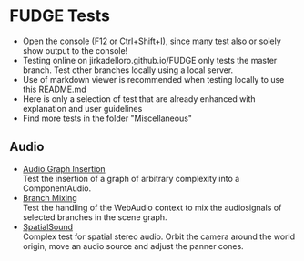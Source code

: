 # FUDGE Tests
- Open the console (F12 or Ctrl+Shift+I), since many test also or solely show output to the console!
- Testing online on jirkadelloro.github.io/FUDGE only tests the master branch. Test other branches locally using a local server.
- Use of markdown viewer is recommended when testing locally to use this README.md
- Here is only a selection of test that are already enhanced with explanation and user guidelines
- Find more tests in the folder "Miscellaneous"

## Audio
- [Audio Graph Insertion](Audio/GraphInsertion/Test.html)  
Test the insertion of a graph of arbitrary complexity into a ComponentAudio.    
- [Branch Mixing](Audio/BranchMix/Test.html)  
Test the handling of the WebAudio context to mix the audiosignals of selected branches in the scene graph.    
- [SpatialSound](Audio/SpatialSound/Test.html)  
Complex test for spatial stereo audio. Orbit the camera around the world origin, move an audio source and adjust the panner cones.

<!-- 
## Events
- [EventPassing](Events/EventPassing/Test.html)   
In der Konsole sollten mehrere Events angezeigt werden und der Fokus soll nach dem Anklicken eines Viewports mit den Pfeiltasten steuerbar sein.

- [Propagation](Events/Propagation/Test.html)   
Hier soll kein Fehler in der Konsole auftauchen, auch sollte unter jeder Überschrift etwas stehen.

- [ScreenPoint](Events/ScreenPoint/Test.html)  
Bei dem Anklicken an einer beliebigen Stelle des Viewports soll ein realistischer Wert in der Konsole ausgegeben werden.

## Scripting
- [Script](Scripting/Basic/Test.html)  
In der Konsole soll ein Mutator bis 20 hochzählen und es sollen keine Fehler ausgegeben werden. Bei 11 startet ein zweiter Count bis 20.  
- [State Machine](Scripting/StateMachine/Test.html)  
To be described 

## Rendering
- [MultiVieportMultiCanvas](WebGL/MultiViewportMultiCanvas/Test.html)  
  Ein gleiches Objekt soll in 4 verschiedenen Viewports aus 4 Blickrichtungen angezeigt werden.  
- [RectMapping](WebGL/TestRectMapping/Test.html)  
Die Dimension und Auflösung des Viewport soll auf Änderungen in den Transformationsfeldern auf der rechten Seite reagieren. Entsprechend des Framings, siehe [Framing](../Documentation/Design/Framing.svg)  

## Resources
- [NodeResource](Transfer/NodeResource/Test.html)   
Im Viewport sollen viele Pyramiden angezeigt werden, um die ein anderes Objekt kreist.  
- [ResourceManager](Transfer/ResourceManager/Test.html)   
Graph und interne Resourcen speichern und zusammen mit externen laden und Graph rekonstruieren  

## Shading
- [Light](Shading/Light/Light.html)  
Hier soll eine sich drehende Pyramide angezeigt werden, die ihre Farben auf den Seiten ändert.
- [LightMoving](Shading/LightMoving/LightMoving.html)     
Hier soll eine Pyramide gezeigt werden, um die sich mehrere Lichter in verschiedenen Farben drehen.

- [Texture](Shading/Textures/TextureTest.html)   
Hier sollen Würfel gezeigt werden, auf denen eine Fudge-Textur zu sehen ist.  

## Time
- [TimeLoop](Time/Test.html)   
Nachdem die FPS Zahl des Loops geändert wurde, soll sich der grüne Balken je nach Mode-Einstellung füllen. Der Loop kann an Animation-Requests (frame_request), Realtime (Systemzeit) oder Gametime (welche ein beliebiges Time-Objekt sein kann) gekoppelt werden (time.Game ist die automatisch startende GameTime)  

## Transfer
- [Serializer](Transfer/Serializer/Test.html)  
Hier sollen keine Fehler ausgeworfen werden. Es muss geschaut werden, dass ein Originalobjekt erstellt wird und mit einem rekonstruiertem Objekt verglichen wird.

- [ScriptSerialization](Transfer/ScriptSerialization/Test.html)  
Bei diesem Test muss geschaut werden, das es keine Errors außer Mismatches gibt.

- [Mutable](Transfer/Mutable/Test.html)  
Hier soll ein Quader zu sehen sein, der sich verformt und seine Position ändert.

- [MutateMatrix](Transfer/MutateMatrix/Test.html)  
Hier soll in der Console eine Matrix als Unterpunkt verschiedener Funktionen zu sehen sein.  

## Animation
- [AnimatorComponent](Animation/AnimatorComponent/Test.html)  

## UserInterface
- [UserInterface](UserInterface/scr/app.html)  

## Rectangle
- [Collision](Rectangles/Collision/Test.html)

## Mesh Generierung
- [Sphere](Mesh/Sphere/Test.html)  
Hier sollen zwei Kugeln zu sehen sein - eine mit Flat Shading und die andere mit einer Erde-Textur.

- [Torus](Mesh/Torus/Test.html)  
Hier sollen zwei Tori zu sehen sein - einer mit Flat Shading und der andere mit einer Erde-Textur.

- [HeightMap](Mesh/HeightMap/Test.html)  
Hier sollen zwei durch eine Sinusfunktion (anhand von X und Z Koordinaten des Grids) generierte Gridmeshes angezeigt werden. Eine mit Flat Shading und eines mit einer Erde-Textur.
-->